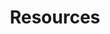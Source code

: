 ---
layout: resource-landing
title: Resources
pagination:
  data: collections.resourceArticles
  size: 6
  alias: sectionList
permalink: "/resources/{% if pagination.pageNumber > 0 %}page/{{ pagination.pageNumber + 1 }}/{% endif %}"
---